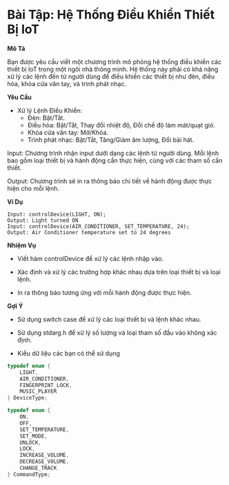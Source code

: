 # **Bài Tập: Hệ Thống Điều Khiển Thiết Bị IoT**

**Mô Tả**

Bạn được yêu cầu viết một chương trình mô phỏng hệ thống điều khiển các thiết bị IoT trong một ngôi nhà thông minh. Hệ thống này phải có khả năng xử lý các lệnh đến từ người dùng để điều khiển các thiết bị như đèn, điều hòa, khóa cửa vân tay, và trình phát nhạc.


**Yêu Cầu**
- Xử lý Lệnh Điều Khiển:
    + Đèn: Bật/Tắt.
    + Điều hòa: Bật/Tắt, Thay đổi nhiệt độ, Đổi chế độ làm mát/quạt gió.
    + Khóa cửa vân tay: Mở/Khóa.
    + Trình phát nhạc: Bật/Tắt, Tăng/Giảm âm lượng, Đổi bài hát.


Input: Chương trình nhận input dưới dạng các lệnh từ người dùng. Mỗi lệnh bao gồm loại thiết bị và hành động cần thực hiện, cùng với các tham số cần thiết.


Output: Chương trình sẽ in ra thông báo chi tiết về hành động được thực hiện cho mỗi lệnh.


**Ví Dụ**

```
Input: controlDevice(LIGHT, ON);
Output: Light turned ON
Input: controlDevice(AIR_CONDITIONER, SET_TEMPERATURE, 24);
Output: Air Conditioner temperature set to 24 degrees
```

**Nhiệm Vụ**

- Viết hàm controlDevice để xử lý các lệnh nhập vào.

- Xác định và xử lý các trường hợp khác nhau dựa trên loại thiết bị và loại lệnh.

- In ra thông báo tương ứng với mỗi hành động được thực hiện.

**Gợi Ý**

- Sử dụng switch case để xử lý các loại thiết bị và lệnh khác nhau.

- Sử dụng stdarg.h để xử lý số lượng và loại tham số đầu vào không xác định.

- Kiểu dữ liệu các bạn có thể sử dụng


```c
typedef enum {
    LIGHT,
    AIR_CONDITIONER,
    FINGERPRINT_LOCK,
    MUSIC_PLAYER
} DeviceType;

typedef enum {
    ON,
    OFF,
    SET_TEMPERATURE,
    SET_MODE,
    UNLOCK,
    LOCK,
    INCREASE_VOLUME,
    DECREASE_VOLUME,
    CHANGE_TRACK
} CommandType;
```